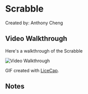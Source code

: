 # Scrabble

Created by: Anthony Cheng


## Video Walkthrough 

Here's a walkthrough of the Scrabble

<img src='https://media.giphy.com/media/2sYDjYzuYwaqUmXaOn/giphy.gif' title='Video Walkthrough' width='' alt='Video Walkthrough' />


GIF created with [LiceCap](http://www.cockos.com/licecap/).

## Notes

 


   
